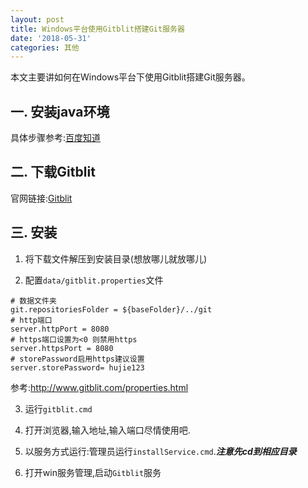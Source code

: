 ```yaml
---
layout: post
title: Windows平台使用Gitblit搭建Git服务器
date: '2018-05-31'
categories: 其他
---
```


本文主要讲如何在Windows平台下使用Gitblit搭建Git服务器。

## 一. 安装java环境

具体步骤参考:[百度知道](https://jingyan.baidu.com/article/6dad5075d1dc40a123e36ea3.html)

## 二. 下载Gitblit

官网链接:[Gitblit](http://www.gitblit.com/)

## 三. 安装

1. 将下载文件解压到安装目录(想放哪儿就放哪儿)

2. 配置`data/gitblit.properties`文件

```
# 数据文件夹
git.repositoriesFolder = ${baseFolder}/../git
# http端口
server.httpPort = 8080
# https端口设置为<0 则禁用https
server.httpsPort = 8080
# storePassword启用https建议设置
server.storePassword= hujie123
```

参考:http://www.gitblit.com/properties.html

3. 运行`gitblit.cmd`

4. 打开浏览器,输入地址,输入端口尽情使用吧.

5. 以服务方式运行:管理员运行`installService.cmd`.***注意先cd到相应目录***

6. 打开win服务管理,启动`Gitblit`服务
